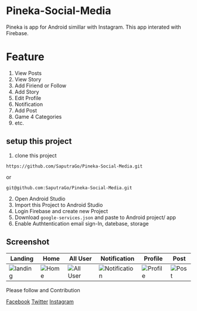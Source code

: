 # Pineka-Social-Media
  
  Pineka is app for Android simillar with Instagram. This app interated with Firebase.
 # Feature
 1. View Posts
 2. View Story
 3. Add Firiend or Follow
 4. Add Story
 5. Edit Profile
 6. Notification
 7. Add Post
 8. Game 4 Categories
 9. etc.
 
 
 
 ## setup this project
 1. clone this project
 ```
 https://github.com/SaputraGo/Pineka-Social-Media.git
 ```
 or
 
 ```
 git@github.com:SaputraGo/Pineka-Social-Media.git
 ```
 
 2. Open Android Studio
 3. Import this Project to Android Studio
 4. Login Firebase and create new Project
 5. Download ```google-services.json``` and paste to Android project/ app 
 6. Enable Authtentication email sign-In, datebase, storage
 
 
 ## Screenshot

Landing | Home | All User | Notification | Profile | Post 
--- | --- | --- |--- |--- |--- 
![landing](https://github.com/SaputraGo/Pineka-Social-Media/blob/master/screenshot/Screenshot_20190529-081357.png) | ![Home](https://github.com/SaputraGo/Pineka-Social-Media/blob/master/screenshot/Screenshot_20190528-114222.png) | ![All User](https://github.com/SaputraGo/Pineka-Social-Media/blob/master/screenshot/Screenshot_20190528-114229.png) | ![Notification](https://github.com/SaputraGo/Pineka-Social-Media/blob/master/screenshot/Screenshot_20190528-114248.png) | ![Profile](https://github.com/SaputraGo/Pineka-Social-Media/blob/master/screenshot/Screenshot_20190528-114301.png) | ![Post](https://github.com/SaputraGo/Pineka-Social-Media/blob/master/screenshot/Screenshot_20190528-114356.png) 

 
Please follow and Contribution

[Facebook](https://www.facebook.com/wisnu.ginanjarsaputra.39)
[Twitter](https://twitter.com/WisnuSaputraKey)
[Instagram](https://www.instagram.com/wisnu_saputrakey)
